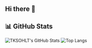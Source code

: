 ## Hi there 👋

## 📊 GitHub Stats
![TKSOHLT's GitHub Stats](https://github-readme-stats.vercel.app/api?username=TKSOHLT&show_icons=true&theme=radical)
![Top Langs](https://github-readme-stats.vercel.app/api/top-langs/?username=TKSOHLT&layout=compact&theme=radical)
<!--
**TKSOHLT/TKSOHLT** is a ✨ _special_ ✨ repository because its `README.md` (this file) appears on your GitHub profile.

Here are some ideas to get you started:

- 🔭 I’m currently working on ...
- 🌱 I’m currently learning ...
- 👯 I’m looking to collaborate on ...
- 🤔 I’m looking for help with ...
- 💬 Ask me about ...
- 📫 How to reach me: ...
- 😄 Pronouns: ...
- ⚡ Fun fact: ...
-->
